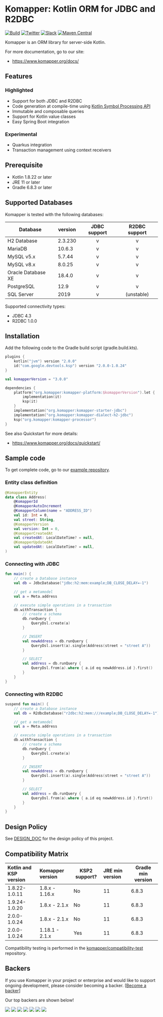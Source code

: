 Komapper: Kotlin ORM for JDBC and R2DBC
========================================

[![Build](https://github.com/komapper/komapper/actions/workflows/build.yml/badge.svg)](https://github.com/komapper/komapper/actions/workflows/build.yml)
[![Twitter](https://img.shields.io/badge/News-@komapper-0071BC.svg?style=flat&logo=twitter)](https://twitter.com/komapper)
[![Slack](https://img.shields.io/badge/Chat-%23komapper-yellow.svg?style=flat&logo=slack)](https://kotlinlang.slack.com/messages/komapper/)
[![Maven Central](https://img.shields.io/maven-central/v/org.komapper/komapper-platform)](https://search.maven.org/artifact/org.komapper/komapper-platform)

Komapper is an ORM library for server-side Kotlin.

For more documentation, go to our site:  
- https://www.komapper.org/docs/

## Features

### Highlighted

- Support for both JDBC and R2DBC
- Code generation at compile-time using [Kotlin Symbol Processing API](https://github.com/google/ksp)
- Immutable and composable queries
- Support for Kotlin value classes
- Easy Spring Boot integration

### Experimental

- Quarkus integration
- Transaction management using context receivers

## Prerequisite

- Kotlin 1.8.22 or later
- JRE 11 or later
- Gradle 6.8.3 or later

## Supported Databases

Komapper is tested with the following databases:

| Database           | version | JDBC support | R2DBC support |
|--------------------|---------|:------------:|:-------------:|
| H2 Database        | 2.3.230 |      v       |       v       |
| MariaDB            | 10.6.3  |      v       |       v       |
| MySQL v5.x         | 5.7.44  |      v       |       v       |
| MySQL v8.x         | 8.0.25  |      v       |       v       |
| Oracle Database XE | 18.4.0  |      v       |       v       |
| PostgreSQL         | 12.9    |      v       |       v       |
| SQL Server         | 2019    |      v       |  (unstable)   |

Supported connectivity types:

- JDBC 4.3
- R2DBC 1.0.0

## Installation

Add the following code to the Gradle build script (gradle.build.kts).

```kotlin
plugins {
    kotlin("jvm") version "2.0.0"
    id("com.google.devtools.ksp") version "2.0.0-1.0.24"
}

val komapperVersion = "3.0.0"

dependencies {
    platform("org.komapper:komapper-platform:$komapperVersion").let {
        implementation(it)
        ksp(it)
    }
    implementation("org.komapper:komapper-starter-jdbc")
    implementation("org.komapper:komapper-dialect-h2-jdbc")
    ksp("org.komapper:komapper-processor")
}
```

See also Quickstart for more details:

- https://www.komapper.org/docs/quickstart/

## Sample code

To get complete code, go to our [example repository](https://github.com/komapper/komapper-examples).

### Entity class definition

```kotlin
@KomapperEntity
data class Address(
    @KomapperId
    @KomapperAutoIncrement
    @KomapperColumn(name = "ADDRESS_ID")
    val id: Int = 0,
    val street: String,
    @KomapperVersion
    val version: Int = 0,
    @KomapperCreatedAt
    val createdAt: LocalDateTime? = null,
    @KomapperUpdatedAt
    val updatedAt: LocalDateTime? = null,
)
```

### Connecting with JDBC

```kotlin
fun main() {
    // create a Database instance
    val db = JdbcDatabase("jdbc:h2:mem:example;DB_CLOSE_DELAY=-1")

    // get a metamodel
    val a = Meta.address

    // execute simple operations in a transaction
    db.withTransaction {
        // create a schema
        db.runQuery {
            QueryDsl.create(a)
        }

        // INSERT
        val newAddress = db.runQuery {
            QueryDsl.insert(a).single(Address(street = "street A"))
        }

        // SELECT
        val address = db.runQuery {
            QueryDsl.from(a).where { a.id eq newAddress.id }.first()
        }
    }
}
```

### Connecting with R2DBC
```kotlin
suspend fun main() {
    // create a Database instance
    val db = R2dbcDatabase("r2dbc:h2:mem:///example;DB_CLOSE_DELAY=-1")

    // get a metamodel
    val a = Meta.address

    // execute simple operations in a transaction
    db.withTransaction {
        // create a schema
        db.runQuery {
            QueryDsl.create(a)
        }

        // INSERT
        val newAddress = db.runQuery {
            QueryDsl.insert(a).single(Address(street = "street A"))
        }

        // SELECT
        val address = db.runQuery {
            QueryDsl.from(a).where { a.id eq newAddress.id }.first()
        }
    }
}
```

## Design Policy

See [DESIGN_DOC](DESIGN_DOC.md) for the design policy of this project.

## Compatibility Matrix

| Kotlin and KSP version | Komapper version | KSP2 support? | JRE min version | Gradle min version |
|:-----------------------|:-----------------|---------------|:----------------|--------------------|
| 1.8.22-1.0.11          | 1.8.x - 1.16.x   | No            | 11              | 6.8.3              |
| 1.9.24-1.0.20          | 1.8.x - 2.1.x    | No            | 11              | 6.8.3              |
| 2.0.0-1.0.24           | 1.8.x - 2.1.x    | No            | 11              | 6.8.3              |
| 2.0.0-1.0.24           | 1.18.1 - 2.1.x   | Yes           | 11              | 6.8.3              |

Compatibility testing is performed in the [komapper/compatibility-test](https://github.com/komapper/compatibility-test/) repository.

## Backers

If you use Komapper in your project or enterprise and would like to support ongoing development, 
please consider becoming a backer. [[Become a backer](https://opencollective.com/komapper#category-CONTRIBUTE)]

Our top backers are shown below!

<a href="https://opencollective.com/komapper/backer/0/website" target="_blank"><img src="https://opencollective.com/komapper/backer/0/avatar.svg"></a>
<a href="https://opencollective.com/komapper/backer/1/website" target="_blank"><img src="https://opencollective.com/komapper/backer/1/avatar.svg"></a>
<a href="https://opencollective.com/komapper/backer/2/website" target="_blank"><img src="https://opencollective.com/komapper/backer/2/avatar.svg"></a>
<a href="https://opencollective.com/komapper/backer/3/website" target="_blank"><img src="https://opencollective.com/komapper/backer/3/avatar.svg"></a>
<a href="https://opencollective.com/komapper/backer/4/website" target="_blank"><img src="https://opencollective.com/komapper/backer/4/avatar.svg"></a>
<a href="https://opencollective.com/komapper/backer/5/website" target="_blank"><img src="https://opencollective.com/komapper/backer/5/avatar.svg"></a>
<a href="https://opencollective.com/komapper/backer/6/website" target="_blank"><img src="https://opencollective.com/komapper/backer/6/avatar.svg"></a>

